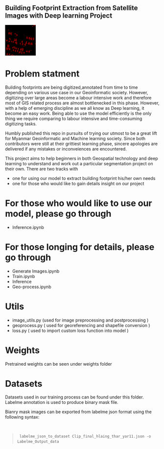 ## Building Footprint Extraction from Satellite Images with Deep learning Project

<img src="/dataset/Annotation%20Data/Labelme%20Output%20data/label.png" width="100" height="100">

</br>

# Problem statment
Building footprints are being digitized,annotated from time to time depending on various use case in our Geoinformatic society. However, digitizing over large areas become a labour intensive work and therefore most of GIS related process are almost bottlenecked in this phase. However, with a help of emerging discipline as we all know as Deep learning, it become an easy work. Being able to use the model efficiently is the only thing we require comparing to labour intensive and time-consuming digitizing tasks.

Humbly published this repo in pursuits of trying our utmost to be a great lift for Myanmar Geoinformatic and Machine learning society. Since both contributors were still at their grittiest learning phase, sincere apologies are delivered if any mistakes or inconveiences are encountered.

This project aims to help beginners in both Geospatial technology and deep learning to understand and work out a particular segmentation project on their own.
There are two tracks with 
- one for using our model to extract building footprint his/her own needs
- one for those who would like to gain details insight on our project 

# For those who would like to use our model, please go through 
- Inference.ipynb 

# For those longing for details, please go through
-  Generate Images.ipynb
-  Train.ipynb
-  Inference
-  Geo-process.ipynb


# Utils
- image_utils.py (used for image preprocessing and postprocessing )
- geoprocess.py ( used for georeferencing and shapefile conversion )
- loss.py ( used to import custom loss function into model )

# Weights

Pretrained weights can be seen under weights folder

# Datasets

Datasets used in our training process can be found under this folder. Labelme annotation is used to produce binary mask file.

<p>Bianry mask images can be exported from labelme json format using the following syntax: </p> <br> 

> <code> labelme_json_to_dataset Clip_final_hlaing_thar_yar11.json -o Labelme_Output_data </code>


